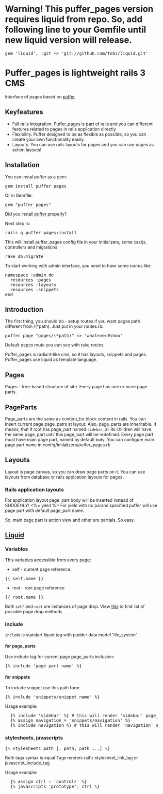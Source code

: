 # Warning! This puffer_pages version requires liquid from repo. So, add following line to your Gemfile until new liquid version will release.
<pre>gem 'liquid', :git => 'git://github.com/tobi/liquid.git'</pre>

# Puffer_pages is lightweight rails 3 CMS

Interface of pages based on [puffer](https://github.com/puffer/puffer)

## Keyfeatures

* Full rails integration. Puffer_pages is part of rails and you can different features related to pages in rails application directly
* Flexibility. Puffer designed to be as flexible as possible, so you can create your own functionality easily.
* Layouts. You can use rails layouts for pages and you can use pages as action layouts!

## Installation

You can instal puffer as a gem:
<pre>gem install puffer_pages</pre>
Or in Gemfile:
<pre>gem "puffer_pages"</pre>

Did you install [puffer](https://github.com/puffer/puffer) properly?

Next step is:
<pre>rails g puffer_pages:install</pre>
This will install puffer_pages config file in your initializers, some css/js, controllers and migrations
<pre>rake db:migrate</pre>

To start working with admin interface, you need to have some routes like:
<pre>
namespace :admin do
  resources :pages
  resources :layouts
  resources :snippets
end
</pre>

## Introduction

The first thing, you should do - setup routes if you want pages path different from /(*path).
Just put in your routes.rb:
<pre>puffer_page "pages/(*path)" => 'whatever#show'</pre>
Default pages route you can see with rake routes.

Puffer_pages is radiant-like cms, so it has layouts, snippets and pages.
Puffer_pages use liquid as template language.

## Pages
Pages - tree-based structure of site.
Every page has one or more page parts.

## PageParts
Page_parts are the same as content_for block content in rails. You can insert current page page_patrs at layout.
Also, page_parts are inheritable. It means, that if root has page_part named `sidebar`, all its children will have the same page_part until this page_part will be redefined.
Every page part must have main page part, named by default `body`. You can configure main page part name in config/initializers/puffer_pages.rb

## Layouts
Layout is page canvas, so you can draw page parts on it.
You can use layouts from database or rails applcation layouts for pages.

### Rails application layouts
For application layout page_part body will be inserted instead of SUDDENLY! <%= yield %>
For yield with no parans specified puffer will use page part with default page_part name.

So, main page part is action view and other are partials. So easy.

## [Liquid](http://github.com/tobi/liquid/)

### Variables
This variables accessible from every page:

* self - current page reference.
<pre>{{ self.name }}</pre>
* root - root page reference.
<pre>{{ root.name }}</pre>
Both `self` and `root` are instances of page drop. View [this](https://github.com/puffer/puffer_pages/blob/master/lib/puffer_pages/liquid/page_drop.rb) to find list of possible page drop methods

### include
`include` is standart liquid tag with pudder data model 'file_system'

#### for page_parts
Use include tag for current page page_parts inclusion:
<pre>{% include 'page_part_name' %}</pre>

#### for snippets
To include snippet use this path form:
<pre>{% include 'snippets/snippet_name' %}</pre>

Usage example:
<pre>
  {% include 'sidebar' %} # this will render 'sidebar' page_part
  {% assign navigation = 'snippets/navigation' %}
  {% include navigation %} # this will render 'navigation' snippet
</pre>

### stylesheets, javascripts
<pre>{% stylesheets path [, path, path ...] %}</pre>
Both tags syntax is equal
Tags renders rail`s stylesheet_link_tag or javascript_include_tag.

Usage example:
<pre>
  {% assign ctrl = 'controls' %}
  {% javascripts 'prototype', ctrl %}
</pre>

